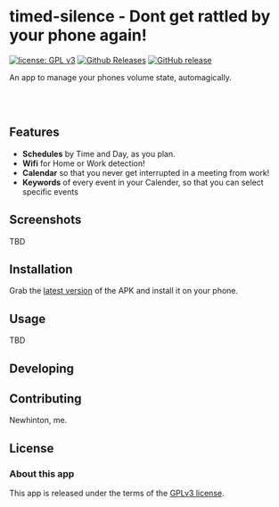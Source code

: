 # timed-silence - Dont get rattled by your phone again!
[![license: GPL v3](https://img.shields.io/badge/License-GPLv3-blue.svg)](https://github.com/newhinton/timed-silence/blob/master/LICENSE) [![Github Releases](https://img.shields.io/github/downloads/newhinton/timed-silence/total.svg)](https://github.com/newhinton/timed-silence/releases) [![GitHub release](https://img.shields.io/github/v/release/newhinton/timed-silence?include_prereleases)](https://github.com/newhinton/timed-silence/releases/latest)

An app to manage your phones volume state, automagically.

<br/>
<br/>


Features
--------

- **Schedules** by Time and Day, as you plan.
- **Wifi** for Home or Work detection!
- **Calendar** so that you never get interrupted in a meeting from work!
- **Keywords** of every event in your Calender, so that you can select specific events

Screenshots
-----------
TBD

Installation
------------
Grab the [latest version](https://github.com/newhinton/timed-silence/releases/latest) of the APK and install it on your phone.

Usage
------------
TBD


Developing
------------

Contributing
------------
Newhinton, me.


License
-----------------
### About this app
This app is released under the terms of the [GPLv3 license](https://github.com/newhinton/timed-silence/blob/master/LICENSE).
